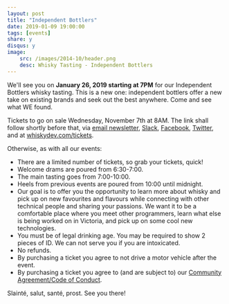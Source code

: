 ```yaml
---
layout: post
title: "Independent Bottlers"
date: 2019-01-09 19:00:00
tags: [events]
share: y
disqus: y
image:
    src: /images/2014-10/header.png
    desc: Whisky Tasting - Independent Bottlers
---
```


We'll see you on **January 26, 2019 starting at 7PM** for our Independent Bottlers whisky tasting. This is a new one: independent bottlers offer a new take on existing brands and seek out the best anywhere. Come and see what WE found.

Tickets to go on sale Wednesday, November 7th at 8AM.  The link shall follow shortly before that, via [email newsletter][3], [Slack][4], [Facebook][5], [Twitter][6], and at [whiskydev.com/tickets][1].

Otherwise, as with all our events:

- There are a limited number of tickets, so grab your tickets, quick!
- Welcome drams are poured from 6:30-7:00.
- The main tasting goes from 7:00-10:00.
- Heels from previous events are poured from 10:00 until midnight.
- Our goal is to offer you the opportunity to learn more about whisky and pick up on new favourites and flavours while connecting with other technical people and sharing your passions. We want it to be a comfortable place where you meet other programmers, learn what else is being worked on in Victoria, and pick up on some cool new technologies.
- You must be of legal drinking age. You may be required to show 2 pieces of ID. We can not serve you if you are intoxicated.
- No refunds.
- By purchasing a ticket you agree to not drive a motor vehicle after the event.
- By purchasing a ticket you agree to (and are subject to) our <a href="https://github.com/WhiskyDev/whiskydev.github.io/blob/master/CODE_OF_CONDUCT.md">Community Agreement/Code of Conduct</a>. 

Slainté, salut, santé, prost. See you there!

  [1]: /tickets/
  [3]: /subscribe/
  [4]: https://whiskydev.slack.com/messages/general/
  [5]: http://facebook.com/whiskydev
  [6]: http://twitter.com/whiskydev
